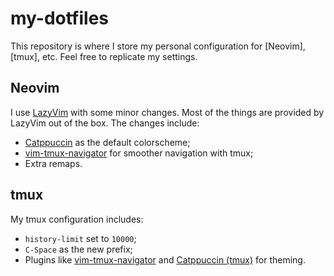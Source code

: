 # my-dotfiles

This repository is where I store my personal configuration for [Neovim], [tmux], etc. Feel free to replicate my settings.

## Neovim
I use [LazyVim] with some minor changes. Most of the things are provided by LazyVim out of the box. The changes include:
- [Catppuccin] as the default colorscheme;
- [vim-tmux-navigator] for smoother navigation with tmux;
- Extra remaps.

[LazyVim]: https://github.com/LazyVim/LazyVim
[Catppuccin]: https://github.com/catppuccin/nvim
[vim-tmux-navigator]: https://github.com/christoomey/vim-tmux-navigator

## tmux
My tmux configuration includes:
- `history-limit` set to `10000`;
- `C-Space` as the new prefix;
- Plugins like [vim-tmux-navigator] and [Catppuccin (tmux)] for theming.

[vim-tmux-navigator]: https://github.com/christoomey/vim-tmux-navigator
[Catppuccin (tmux)]: https://github.com/catppuccin/tmux
